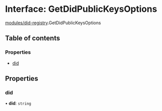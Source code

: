 # Interface: GetDidPublicKeysOptions

[modules/did-registry](../modules/modules_did_registry.md).GetDidPublicKeysOptions

## Table of contents

### Properties

- [did](modules_did_registry.GetDidPublicKeysOptions.md#did)

## Properties

### did

• **did**: `string`
